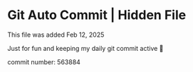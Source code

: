 # Git Auto Commit | Hidden File

This file was added Feb 12, 2025

Just for fun and keeping my daily git commit active 🤪

commit number: 563884
